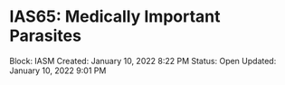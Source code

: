 # IAS65: Medically Important Parasites

Block: IASM
Created: January 10, 2022 8:22 PM
Status: Open
Updated: January 10, 2022 9:01 PM